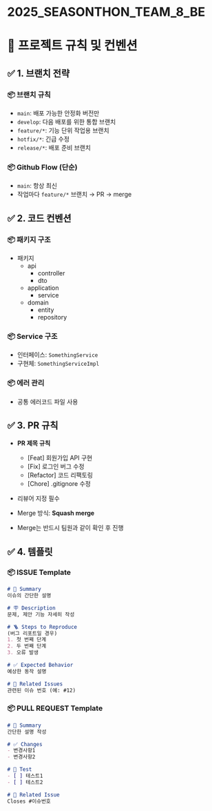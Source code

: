 # 2025_SEASONTHON_TEAM_8_BE
# 🚀 프로젝트 규칙 및 컨벤션

## ✅ 1. 브랜치 전략

### 📦 브랜치 규칙
- `main`: 배포 가능한 안정화 버전만
- `develop`: 다음 배포를 위한 통합 브랜치
- `feature/*`: 기능 단위 작업용 브랜치
- `hotfix/*`: 긴급 수정
- `release/*`: 배포 준비 브랜치

### 📦 Github Flow (단순)
- `main`: 항상 최신
- 작업마다 `feature/*` 브랜치 → PR → merge

## ✅ 2. 코드 컨벤션

### 📦 패키지 구조
- 패키지
    - api
        - controller
        - dto
    - application
        - service
    - domain
        - entity
        - repository

### 📦 Service 구조
- 인터페이스: `SomethingService`
- 구현체: `SomethingServiceImpl`

### 📦 에러 관리
- 공통 에러코드 파일 사용

## ✅ 3. PR 규칙

- **PR 제목 규칙**
  - [Feat] 회원가입 API 구현
  - [Fix] 로그인 버그 수정
  - [Refactor] 코드 리팩토링
  - [Chore] .gitignore 수정

- 리뷰어 지정 필수
- Merge 방식: **Squash merge**
- Merge는 반드시 팀원과 같이 확인 후 진행

## ✅ 4. 템플릿

### 📦 ISSUE Template
```markdown
# 📌 Summary
이슈의 간단한 설명

# 🪧 Description
문제, 제안 기능 자세히 작성

# 🪜 Steps to Reproduce
(버그 리포트일 경우)
1. 첫 번째 단계
2. 두 번째 단계
3. 오류 발생

# ✅ Expected Behavior
예상한 동작 설명

# 📎 Related Issues
관련된 이슈 번호 (예: #12)
```

### 📦 PULL REQUEST Template
```markdown
# 📌 Summary
간단한 설명 작성

# ✅ Changes
- 변경사항1
- 변경사항2

# 🚨 Test
- [ ] 테스트1
- [ ] 테스트2

# 📎 Related Issue
Closes #이슈번호
```

